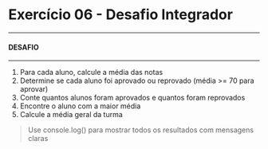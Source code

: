 # Exercício 06 - Desafio Integrador

---

#### DESAFIO

---

1. Para cada aluno, calcule a média das notas
2. Determine se cada aluno foi aprovado ou reprovado (média >= 70 para aprovar)
3. Conte quantos alunos foram aprovados e quantos foram reprovados
4. Encontre o aluno com a maior média
5. Calcule a média geral da turma

> Use console.log() para mostrar todos os resultados com mensagens claras
